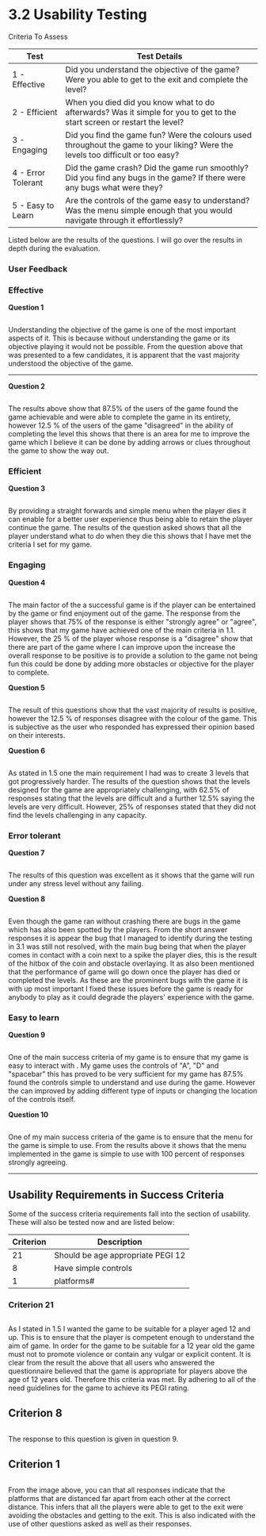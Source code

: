 # 3.2 Usability Testing

Criteria To Assess

| Test               | Test Details                                                                                                                      |
| ------------------ | --------------------------------------------------------------------------------------------------------------------------------- |
| 1 - Effective      | Did you understand the objective of the game? Were you able to get to the exit and complete the level?                            |
| 2 - Efficient      | When you died did you know what to do afterwards? Was it simple for you to get to the start screen or restart the level?          |
| 3 - Engaging       | Did you find the game fun? Were the colours used throughout the game to your liking? Were the levels too difficult or too easy?   |
| 4 - Error Tolerant | Did the game crash? Did the game run smoothly? Did you find any bugs in the game? If there were any bugs what were they?          |
| 5 - Easy to Learn  | Are the controls of the game easy to understand? Was the menu simple enough that you would navigate through it effortlessly?      |

Listed below are the results of the questions. I will go over the results in depth during the evaluation.

### User Feedback

### **Effective**

**Question 1**&#x20;

<figure><img src="../.gitbook/assets/image (1) (3).png" alt=""><figcaption></figcaption></figure>

Understanding the objective of the game is one of the most important aspects of it. This is because without understanding the game or its objective playing it would not be possible. From the question above that was presented to a few candidates, it is apparent that the vast majority understood the objective of the game.&#x20;

****

**Question 2**



<figure><img src="../.gitbook/assets/image (1) (5).png" alt=""><figcaption><p> </p></figcaption></figure>

The results above show that 87.5% of the users of the game found the game achievable and were able to complete the game in its entirety, however 12.5 % of the users of the game "disagreed" in the ability of completing the level this shows that there is an area for me to improve the game which I believe it can be done by adding arrows or clues throughout the game to show the way out.

### Efficient

**Question 3**

<figure><img src="../.gitbook/assets/image (5) (2).png" alt=""><figcaption></figcaption></figure>

By providing a straight forwards and simple menu when the player dies it can enable for a better user experience thus being able to retain the player continue the game. The results of the question asked shows that all the player understand what to do when they die this shows that I have met the criteria I set for my game.&#x20;

### Engaging

**Question 4**

<figure><img src="../.gitbook/assets/image (1) (1) (2).png" alt=""><figcaption></figcaption></figure>

The main factor of the a successful game is if the player can be entertained by the game or find enjoyment out of the game. The response from the player shows that 75% of the response is either "strongly agree" or "agree", this shows that my game have achieved one of the main criteria in 1.1. However, the 25 % of the player whose response is a "disagree" show that there are part of the game where I can improve upon the increase the overall response to be positive is to provide a  solution to the game not being fun this could be done by adding more obstacles or objective for the player to complete.

**Question 5**

<figure><img src="../.gitbook/assets/image (11) (1) (1).png" alt=""><figcaption></figcaption></figure>

The result of this questions show that the vast majority of results is positive, however the 12.5 % of responses disagree with the colour of the game. This is subjective as the user who responded has expressed their opinion based on their interests.

**Question 6**

<figure><img src="../.gitbook/assets/image (2) (3).png" alt=""><figcaption></figcaption></figure>

As stated in 1.5 one the main requirement I had was to create 3 levels that got progressively harder. The results of the question shows that the levels designed for the game are appropriately challenging, with 62.5% of responses stating that the levels are difficult and a further 12.5% saying the levels are very difficult. However, 25% of responses stated that they did not find the levels challenging in any capacity.

### Error tolerant

**Question 7**

<figure><img src="../.gitbook/assets/image (8) (2).png" alt=""><figcaption></figcaption></figure>

The results of this question was excellent as it shows that the game will run under any stress level without any failing.&#x20;

**Question 8**

<figure><img src="../.gitbook/assets/image (10) (1).png" alt=""><figcaption></figcaption></figure>

Even though the game ran without crashing there are bugs in the game which has also been spotted by the players. From the short answer responses it is appear the bug that I managed to identify during the testing in 3.1 was still not resolved, with the main bug being that when the player comes in contact with a coin next to a spike the player dies, this is the result of the hitbox of the coin and obstacle overlaying. It as also been mentioned that the performance of game will go down once the player has died or completed the levels. As these are the prominent bugs with the game it is with up most important I fixed these issues before the game is ready for anybody to play as it could degrade the players' experience with the game.&#x20;

### Easy to learn&#x20;

**Question 9**

<figure><img src="../.gitbook/assets/image (17).png" alt=""><figcaption></figcaption></figure>

One of the main success criteria of my game is to ensure that my game is easy to interact with . My game uses the controls of "A", "D" and "spacebar" this has proved to be very sufficient for my game has 87.5% found the controls simple to understand and use during the game. However the can improved by adding different type of inputs or changing the location of the controls itself.&#x20;

**Question 10**

<figure><img src="../.gitbook/assets/image (15) (1).png" alt=""><figcaption></figcaption></figure>

One of my main success criteria of the game is to ensure that the menu for the game is simple to use. From the results above it shows that the menu implemented in the game is simple to use with 100 percent of responses strongly agreeing.&#x20;

****



## Usability Requirements in Success Criteria

Some of the success criteria requirements fall into the section of usability. These will also be tested now and are listed below:

| Criterion | Description                       |
| --------- | --------------------------------- |
| 21        | Should be age appropriate PEGI 12 |
| 8         | Have simple controls              |
| 1         | platforms#                        |

### Criterion 21

<figure><img src="../.gitbook/assets/image (3) (1) (2).png" alt=""><figcaption></figcaption></figure>

As I stated in 1.5 I wanted the game to be suitable for a player aged 12 and up. This is to ensure that the player is competent enough to understand the aim of game. In order for the game to be suitable for a 12 year old the game must not to promote violence or contain any vulgar or explicit content. It is clear from the result the above that all users who answered the questionnaire believed that the game is appropriate for players above the age of 12 years old. Therefore this criteria was met. By adhering to all of the need guidelines for the game to achieve its PEGI rating.

## Criterion 8

<figure><img src="../.gitbook/assets/image (1) (6) (1).png" alt=""><figcaption></figcaption></figure>

The response to this question is given in question 9.



## Criterion 1

<figure><img src="../.gitbook/assets/image (1) (4).png" alt=""><figcaption></figcaption></figure>

From the image above, you can that all responses indicate that the platforms that are distanced far apart from each other at the correct distance. This infers that all the players were able to get to the exit were avoiding the obstacles and getting to the exit. This is also indicated with the use of other questions asked as well as their responses.
